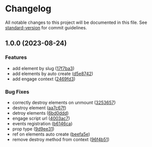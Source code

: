 # Changelog

All notable changes to this project will be documented in this file. See [standard-version](https://github.com/conventional-changelog/standard-version) for commit guidelines.

## 1.0.0 (2023-08-24)


### Features

* add element by slug ([17f7ba3](https://github.com/p3ol/react-engage/commit/17f7ba37a33038b21e16e3d0bfe491f010aac9af))
* add elements by auto create ([d5e8742](https://github.com/p3ol/react-engage/commit/d5e874208c1b86647f04fcb78309e09624e93f15))
* add engage context ([2469fd3](https://github.com/p3ol/react-engage/commit/2469fd34b2f0ffb30feb5da4f0082c2ffeafbb43))


### Bug Fixes

* correctly destroy elements on unmount ([3253657](https://github.com/p3ol/react-engage/commit/325365793f8bd726912ae6765e815ab63f0d2dd9))
* destroy element ([aa7c67f](https://github.com/p3ol/react-engage/commit/aa7c67fbf1ec3eb99f18da8e30cbad80d151132c))
* detroy elements ([6bd0ddd](https://github.com/p3ol/react-engage/commit/6bd0ddd90b03944c2ddf551bf5f57436f23a3008))
* engage script url ([4003ac7](https://github.com/p3ol/react-engage/commit/4003ac76bb5ea9b4a79c579e0d49217ac620d01e))
* events registration ([b6146ca](https://github.com/p3ol/react-engage/commit/b6146cabd036134ed39fd28f410353d9a4fc1b40))
* prop type ([9d9ee31](https://github.com/p3ol/react-engage/commit/9d9ee31f76883dc866c81d24a4feb58ad8fae43b))
* ref on elements auto create ([beefa5e](https://github.com/p3ol/react-engage/commit/beefa5e29b85b811a4bd02c65b0416de029f11a6))
* remove destroy method from context ([96f4b51](https://github.com/p3ol/react-engage/commit/96f4b51c4e3844047706de3fff32759fba5bdf21))
